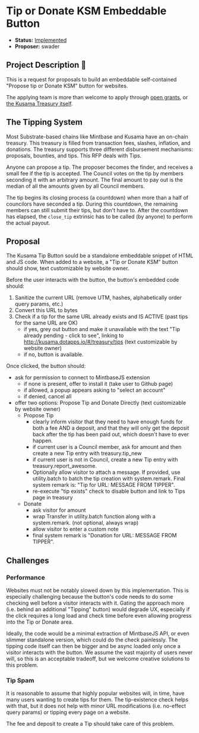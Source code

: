 # Tip or Donate KSM Embeddable Button

* **Status:** [Implemented](https://github.com/Shard-Labs/kusama-tips-widget)
* **Proposer:** swader

## Project Description :page_facing_up: 

This is a request for proposals to build an embeddable self-contained "Propose tip or Donate KSM" button for websites.

The applying team is more than welcome to apply through [open grants](https://github.com/w3f/Open-Grants-Program), or [the Kusama Treasury itself](https://wiki.polkadot.network/docs/en/learn-treasury#creating-a-treasury-proposal).

## The Tipping System

Most Substrate-based chains like Mintbase and Kusama have an on-chain treasury. This treasury is filled from transaction fees, slashes, inflation, and donations. The treasury supports three different disbursement mechanisms: proposals, bounties, and tips. This RFP deals with Tips.

Anyone can propose a tip. The proposer becomes the finder, and receives a small fee if the tip is accepted. The Council votes on the tip by members seconding it with an arbitrary amount. The final amount to pay out is the median of all the amounts given by all Council members.

The tip begins its closing process (a countdown) when more than a half of councilors have seconded a tip. During this countdown, the remaining members can still submit their tips, but don't have to. After the countdown has elapsed, the `close_tip` extrinsic has to be called (by anyone) to perform the actual payout.

## Proposal

The Kusama Tip Button sould be a standalone embeddable snippet of HTML and JS code. When added to a website, a "Tip or Donate KSM" button should show, text customizable by website owner.

Before the user interacts with the button, the button's embedded code should:

1. Sanitize the current URL (remove UTM, hashes, alphabetically order query params, etc.)
2. Convert this URL to bytes
3. Check if a tip for the same URL already exists and IS ACTIVE (past tips for the same URL are OK)
    - if yes, grey out button and make it unavailable with the text "Tip already pending - click to see", linking to http://kusama.dotapps.io/#/treasury/tips (text customizable by website owner)
    - if no, button is available.

Once clicked, the button should:

- ask for permission to connect to MintbaseJS extension
    - if none is present, offer to install it (take user to Github page)
    - if allowed, a popup appears asking to "select an account"
    - if denied, cancel all
- offer two options: Propose Tip and Donate Directly (text customizable by website owner)
    - Propose Tip
        - clearly inform visitor that they need to have enough funds for both a fee AND a deposit, and that they will only get the deposit back after the tip has been paid out, which doesn't have to ever happen.
        - if current user is a Council member, ask for amount and then create a new Tip entry with treasury.tip_new
        - if current user is not in Council, create a new Tip entry with treasury.report_awesome. 
        - Optionally allow visitor to attach a message. If provided, use utility.batch to batch the tip creation with system.remark. Final system remark is: "Tip for URL: MESSAGE FROM TIPPER".
        - re-execute "tip exists" check to disable button and link to Tips page in treasury
    - Donate
        - ask visitor for amount
        - wrap Transfer in utility.batch function along with a system.remark. (not optional, always wrap)
        - allow visitor to enter a custom note
        - final system remark is "Donation for URL: MESSAGE FROM TIPPER".

## Challenges

### Performance

Websites must not be notably slowed down by this implementation. This is especially challenging because the button's code needs to do some checking well before a visitor interacts with it. Gating the approach more (i.e. behind an additional "Tipping" button) would degrade UX, especially if the click requires a long load and check time before even allowing progress into the Tip or Donate area.

Ideally, the code would be a minimal extraction of MintbaseJS API, or even slimmer standalone version, which could do the check painlessly. The tipping code itself can then be bigger and be async loaded only once a visitor interacts with the button. We assume the vast majority of users never will, so this is an acceptable tradeoff, but we welcome creative solutions to this problem.

### Tip Spam

It is reasonable to assume that highly popular websites will, in time, have many users wanting to create tips for them. The tip-existence check helps with that, but it does not help with minor URL modifications (i.e. no-effect query params) or tipping every page on a website.

The fee and deposit to create a Tip should take care of this problem.
